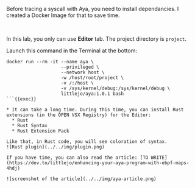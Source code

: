 Before tracing a syscall with Aya, you need to install dependancies. I created a Docker Image for that to save time.

<br>

In this lab, you only can use **Editor** tab. The project directory is `project`.

Launch this command in the Terminal at the bottom:

```plain
docker run --rm -it --name aya \
                    --privileged \
                    --network host \
                    -w /host/root/project \
                    -v /:/host \
                    -v /sys/kernel/debug:/sys/kernel/debug \
                    littlejo/aya:1.0.1 bash
```{{exec}}

* It can take a long time. During this time, you can install Rust extensions (in the OPEN VSX Registry) for the Editor:
  * Rust
  * Rust Syntax
  * Rust Extension Pack

Like that, in Rust code, you will see coloration of syntax.
![Rust plugin](../../img/plugin.png)

If you have time, you can also read the article: [TO WRITE](https://dev.to/littlejo/enhancing-your-aya-program-with-ebpf-maps-4hdj)

![screenshot of the article](../../img/aya-article.png)
